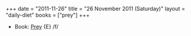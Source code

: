 +++
date = "2011-11-26"
title = "26 November 2011 (Saturday)"
layout = "daily-diet"
books = ["prey"]
+++

<ul>
<li class="entry Book">Book: <a href="/books/prey">Prey</a> {E} /f/</li>
</ul>